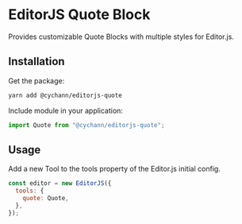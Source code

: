 # EditorJS Quote Block

Provides customizable Quote Blocks with multiple styles for Editor.js.

## Installation

Get the package:

```bash
yarn add @cychann/editorjs-quote
```

Include module in your application:

```javascript
import Quote from "@cychann/editorjs-quote";
```

## Usage

Add a new Tool to the tools property of the Editor.js initial config.

```javascript
const editor = new EditorJS({
  tools: {
    quote: Quote,
  },
});
```
